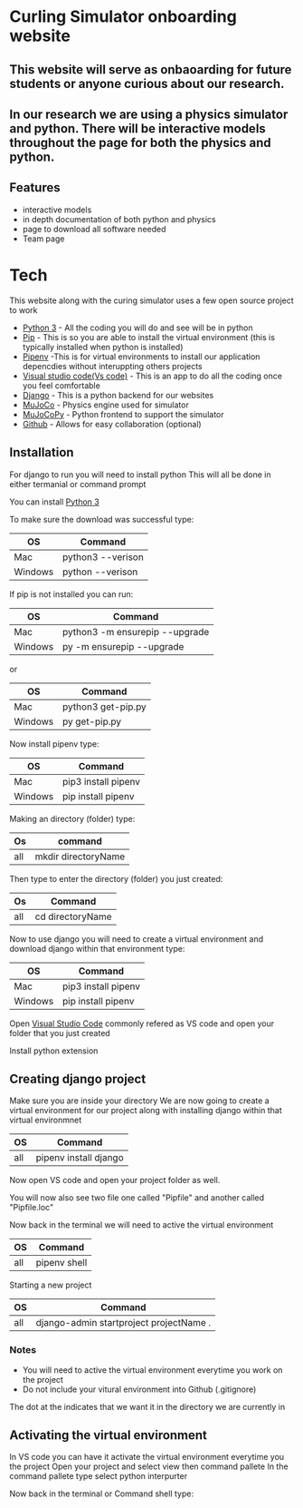 
# Curling Simulator onboarding website
## This website will serve as onbaoarding for future students or anyone curious about our research.
## In our research we are using a physics simulator and python. There will be interactive models throughout the page for both the physics and python.

## Features
- interactive models
- in depth documentation of both python and physics 
- page to download all software needed 
- Team page

# Tech
This website along with the curing simulator uses a few open source project to work
- <ins>Python 3</ins> - All the coding you will do and see will be in python
- <ins>Pip</ins> - This is so you are able to install the virtual environment (this is typically installed when python is installed)
- <ins>Pipenv</ins> -This is for virtual environments to install our application depencdies without interuppting others projects 
- <ins>Visual studio code(Vs code)</ins> - This is an app to do all the coding once you feel comfortable
- <ins>Django</ins> - This is a python backend for our websites
- <ins>MuJoCo</ins> - Physics engine used for simulator
- <ins>MuJoCoPy</ins> - Python frontend to support the simulator
- <ins>Github</ins> - Allows for easy collaboration (optional)

## Installation
For django to run you will need to install python
This will all be done in either termanial or command prompt

You can install [Python 3](https://www.python.org/downloads/)

To make sure the download was successful type:

|OS| Command |
|---|---|
|Mac|python3 --verison|
|Windows| python --verison|

If pip is not installed you can run:

|OS| Command |
|---|---|
|Mac|python3 -m ensurepip --upgrade|
|Windows|py -m ensurepip --upgrade|

or 

|OS| Command |
|---|---|
|Mac|python3 get-pip.py|
|Windows|py get-pip.py|


Now install pipenv type:

|OS| Command |
|---|---|
|Mac|pip3 install pipenv|
|Windows|pip install pipenv|


Making an directory (folder) type:

|Os|command|
|---|---|
|all|mkdir directoryName|

Then type to enter the directory (folder) you just created:

|Os|Command|
|---|---|
|all|cd directoryName|

Now to use django you will need to create a virtual environment and download django within that environment type:

|OS| Command |
|---|---|
|Mac|pip3 install pipenv|
|Windows|pip install pipenv|

Open [Visual Studio Code](https://code.visualstudio.com/download) commonly refered as VS code and open your folder that you just created

Install python extension

## Creating django project

Make sure you are inside your directory
We are now going to create a virtual environment for our project along with installing django within that virtual environmnet

|OS|Command|
|---|---|
|all| pipenv install django|

Now open VS code and open your project folder as well.

You will now also see two file one called "Pipfile" and another called "Pipfile.loc"

Now back in the terminal we will need to active the virtual environment 

|OS|Command|
|---|---|
|all|pipenv shell|

Starting a new project

|OS|Command|
|---|---|
|all|django-admin startproject projectName .|

### Notes
* You will need to active the virtual environment everytime you work on the project
* Do not include your vitural environment into Github (.gitignore)



The dot at the indicates that we want it in the directory we are currently in


## Activating the virtual environment

In VS code you can have it activate the virtual environment everytime you the project
Open your project and select view then command pallete 
In the command pallete type select python interpurter 

Now back in the terminal or Command shell type:



